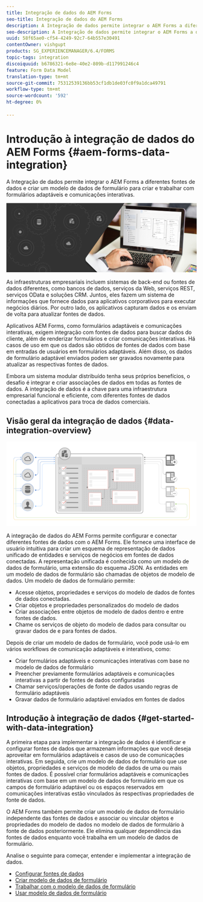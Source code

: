 ```yaml
---
title: Integração de dados do AEM Forms
seo-title: Integração de dados do AEM Forms
description: A Integração de dados permite integrar o AEM Forms a diferentes fontes de dados e criar um modelo de dados de formulário para criar e trabalhar com formulários adaptáveis e comunicações interativas.
seo-description: A Integração de dados permite integrar o AEM Forms a diferentes fontes de dados e criar um modelo de dados de formulário para criar e trabalhar com formulários adaptáveis e comunicações interativas.
uuid: 58f65ae0-cf54-4249-92c7-64b557e30491
contentOwner: vishgupt
products: SG_EXPERIENCEMANAGER/6.4/FORMS
topic-tags: integration
discoiquuid: b6786321-6e8e-40e2-809b-d117991246c4
feature: Form Data Model
translation-type: tm+mt
source-git-commit: 75312539136bb53cf1db1de03fc0f9a1dca49791
workflow-type: tm+mt
source-wordcount: '592'
ht-degree: 0%

---
```



# Introdução à integração de dados do AEM Forms {#aem-forms-data-integration}

A Integração de dados permite integrar o AEM Forms a diferentes fontes de dados e criar um modelo de dados de formulário para criar e trabalhar com formulários adaptáveis e comunicações interativas.

![](do-not-localize/data-integeration.png)

As infraestruturas empresariais incluem sistemas de back-end ou fontes de dados diferentes, como bancos de dados, serviços da Web, serviços REST, serviços OData e soluções CRM. Juntos, eles fazem um sistema de informações que fornece dados para aplicativos corporativos para executar negócios diários. Por outro lado, os aplicativos capturam dados e os enviam de volta para atualizar fontes de dados.

Aplicativos AEM Forms, como formulários adaptáveis e comunicações interativas, exigem integração com fontes de dados para buscar dados do cliente, além de renderizar formulários e criar comunicações interativas. Há casos de uso em que os dados são obtidos de fontes de dados com base em entradas de usuários em formulários adaptáveis. Além disso, os dados de formulário adaptável enviados podem ser gravados novamente para atualizar as respectivas fontes de dados.

Embora um sistema modular distribuído tenha seus próprios benefícios, o desafio é integrar e criar associações de dados em todas as fontes de dados. A integração de dados é a chave para uma infraestrutura empresarial funcional e eficiente, com diferentes fontes de dados conectadas a aplicativos para troca de dados comerciais.

## Visão geral da integração de dados {#data-integration-overview}

![aem-forms-data-integeration](assets/aem-forms-data-integeration.png)

A integração de dados do AEM Forms permite configurar e conectar diferentes fontes de dados com o AEM Forms. Ele fornece uma interface de usuário intuitiva para criar um esquema de representação de dados unificado de entidades e serviços de negócios em fontes de dados conectadas. A representação unificada é conhecida como um modelo de dados de formulário, uma extensão do esquema JSON. As entidades em um modelo de dados de formulário são chamadas de objetos de modelo de dados. Um modelo de dados de formulário permite:

* Acesse objetos, propriedades e serviços do modelo de dados de fontes de dados conectadas.
* Criar objetos e propriedades personalizados do modelo de dados
* Criar associações entre objetos de modelo de dados dentro e entre fontes de dados.
* Chame os serviços de objeto do modelo de dados para consultar ou gravar dados de e para fontes de dados.

Depois de criar um modelo de dados de formulário, você pode usá-lo em vários workflows de comunicação adaptáveis e interativos, como:

* Criar formulários adaptáveis e comunicações interativas com base no modelo de dados de formulário
* Preencher previamente formulários adaptáveis e comunicações interativas a partir de fontes de dados configuradas
* Chamar serviços/operações de fonte de dados usando regras de formulário adaptáveis
* Gravar dados de formulário adaptável enviados em fontes de dados

## Introdução à integração de dados {#get-started-with-data-integration}

A primeira etapa para implementar a integração de dados é identificar e configurar fontes de dados que armazenam informações que você deseja aproveitar em formulários adaptáveis e casos de uso de comunicações interativas. Em seguida, crie um modelo de dados de formulário que use objetos, propriedades e serviços de modelo de dados de uma ou mais fontes de dados. É possível criar formulários adaptáveis e comunicações interativas com base em um modelo de dados de formulário em que os campos de formulário adaptável ou os espaços reservados em comunicações interativas estão vinculados às respectivas propriedades de fonte de dados.

O AEM Forms também permite criar um modelo de dados de formulário independente das fontes de dados e associar ou vincular objetos e propriedades do modelo de dados no modelo de dados de formulário à fonte de dados posteriormente. Ele elimina qualquer dependência das fontes de dados enquanto você trabalha em um modelo de dados de formulário.

Analise o seguinte para começar, entender e implementar a integração de dados.

* [Configurar fontes de dados](/help/forms/using/configure-data-sources.md)
* [Criar modelo de dados de formulário](/help/forms/using/create-form-data-models.md)
* [Trabalhar com o modelo de dados de formulário](/help/forms/using/work-with-form-data-model.md)
* [Usar modelo de dados de formulário](/help/forms/using/using-form-data-model.md)

